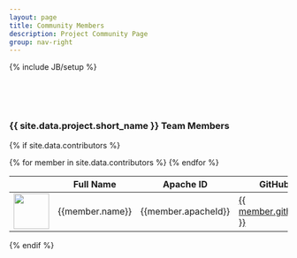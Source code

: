```yaml
---
layout: page
title: Community Members
description: Project Community Page
group: nav-right
---
```

<!--
{% comment %}
Licensed to the Apache Software Foundation (ASF) under one or more
contributor license agreements.  See the NOTICE file distributed with
this work for additional information regarding copyright ownership.
The ASF licenses this file to you under the Apache License, Version 2.0
(the "License"); you may not use this file except in compliance with
the License.  You may obtain a copy of the License at

http://www.apache.org/licenses/LICENSE-2.0

Unless required by applicable law or agreed to in writing, software
distributed under the License is distributed on an "AS IS" BASIS,
WITHOUT WARRANTIES OR CONDITIONS OF ANY KIND, either express or implied.
See the License for the specific language governing permissions and
limitations under the License.
{% endcomment %}
-->
{% include JB/setup %}

<br/><br/><br/>


### {{ site.data.project.short_name }} Team Members

{% if site.data.contributors %}
<table class="table table-hover sortable">
    <thead>
        <tr>
            <th><b></b></th>
            <th><b>Full Name</b></th>
            <th><b>Apache ID</b></th>
            <th><b>GitHub</b></th>
            <th><b>Role</b></th>
            <th><b>Affiliation</b></th>
        </tr>
    </thead>
    <tbody>
    {% for member in site.data.contributors %}
        <tr>
            <td><a href="http://github.com/{{ member.githubId }}"><img width="64" src="{% unless c.avatar %}http://github.com/{{ member.githubId }}.png{% else %}{{ member.avatar }}{% endunless %}"></a></td>
            <td>{{member.name}}</td>
            <td>{{member.apacheId}}</td>
            <td><a href="http://github.com/{{ member.githubId }}">{{ member.githubId }}</a></td>
            <td>{{member.role}}</td>
            <td>{{member.org}}</td>
        </tr>
    {% endfor %}
    </tbody>
</table>
{% endif %}